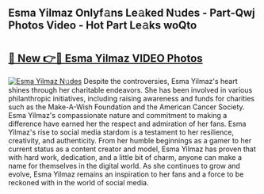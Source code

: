 ## Esma Yilmaz Onlyf𝚊ns Le𝚊ked N𝚞des - Part-Qwj Photos Video - Hot Part Le𝚊ks woQto

# <h2><a href="http://ab92463.deff.icu/?id=Esma+Yilmaz">🔗 New 👉🔴 Esma Yilmaz VIDEO Photos</a></h2>

[![Esma Yilmaz N𝚞des](https://i.imgur.com/rIISA9y.gif)](http://ab92463.deff.icu/?id=Esma+Yilmaz)
Despite the controversies, Esma Yilmaz's heart shines through her charitable endeavors. She has been involved in various philanthropic initiatives, including raising awareness and funds for charities such as the Make-A-Wish Foundation and the American Cancer Society. Esma Yilmaz's compassionate nature and commitment to making a difference have earned her the respect and admiration of her fans. Esma Yilmaz's rise to social media stardom is a testament to her resilience, creativity, and authenticity. From her humble beginnings as a gamer to her current status as a content creator and model, Esma Yilmaz has proven that with hard work, dedication, and a little bit of charm, anyone can make a name for themselves in the digital world. As she continues to grow and evolve, Esma Yilmaz remains an inspiration to her fans and a force to be reckoned with in the world of social media.
